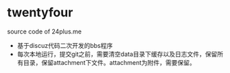 # twentyfour
source code of 24plus.me
* 基于discuz代码二次开发的bbs程序
* 每次本地运行，提交git之前，需要清空data目录下缓存以及日志文件，保留所有目录，保留attachment下文件。attachment为附件，需要保留。
